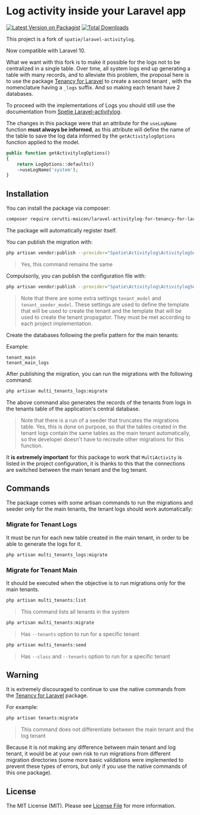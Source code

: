 # Log activity inside your Laravel app

[![Latest Version on Packagist](https://img.shields.io/packagist/v/cerutti-maicon/laravel-activitylog-for-tenancy-for-laravel?style=flat-square)](https://packagist.org/packages/cerutti-maicon/laravel-activitylog-for-tenancy-for-laravel)
[![Total Downloads](https://img.shields.io/packagist/dt/cerutti-maicon/laravel-activitylog-for-tenancy-for-laravel.svg?style=flat-square)](https://packagist.org/packages/cerutti-maicon/laravel-activitylog-for-tenancy-for-laravel)

This project is a fork of `spatie/laravel-activitylog`.

Now compatible with Laravel 10.

What we want with this fork is to make it possible for the logs not to be centralized in a single table. Over time, all system logs end up generating a table with many records, and to alleviate this problem, the proposal here is to use the package [Tenancy for Laravel](https://tenancyforlaravel.com/) to create a second tenant , with the nomenclature having a `_logs` suffix. And so making each tenant have 2 databases.

To proceed with the implementations of Logs you should still use the documentation from [Spetie Laravel-activitylog](https://spatie.be/docs/laravel-activitylog/v4/introduction).

The changes in this package were that an attribute for the `useLogName` function **must always be informed**, as this attribute will define the name of the table to save the log data informed by the `getActivitylogOptions` function applied to the model.

```php
public function getActivitylogOptions()
{
    return LogOptions::defaults()
    ->useLogName('system');
}
```
## Installation

You can install the package via composer:

```bash
composer require cerutti-maicon/laravel-activitylog-for-tenancy-for-laravel                          
```

The package will automatically register itself.

You can publish the migration with:

```bash
php artisan vendor:publish --provider="Spatie\Activitylog\ActivitylogServiceProvider" --tag="activitylog-migrations"
```
> Yes, this command remains the same

Compulsorily, you can publish the configuration file with:

```bash
php artisan vendor:publish --provider="Spatie\Activitylog\ActivitylogServiceProvider" --tag="activitylog-config"
```
> Note that there are some extra settings `tenant_model` and `tenant_seeder_model`. These settings are used to define the template that will be used to create the tenant and the template that will be used to create the tenant propagator. They must be met according to each project implementation.

Create the databases following the prefix pattern for the main tenants:

Example:

```text
tenant_main
tenant_main_logs
```

After publishing the migration, you can run the migrations with the following command:

```bash
php artisan multi_tenants_logs:migrate
```

The above command also generates the records of the tenants from logs in the tenants table of the application's central database.

> Note that there is a run of a seeder that truncates the migrations table. Yes, this is done on purpose, so that the tables created in the tenant logs contain the same tables as the main tenant automatically, so the developer doesn't have to recreate other migrations for this function.

It **is extremely important** for this package to work that `MultiActivity` is listed in the project configuration, it is thanks to this that the connections are switched between the main tenant and the log tenant.

## Commands

The package comes with some artisan commands to run the migrations and seeder only for the main tenants, the tenant logs should work automatically:

### Migrate for Tenant Logs

It must be run for each new table created in the main tenant, in order to be able to generate the logs for it.

```bash
php artisan multi_tenants_logs:migrate
```

### Migrate for Tenant Main

It should be executed when the objective is to run migrations only for the main tenants.

```bash
php artisan multi_tenants:list
```
> This command lists all tenants in the system

```bash
php artisan multi_tenants:migrate
```
> Has `--tenants` option to run for a specific tenant

```bash
php artisan multi_tenants:seed
```
> Has `--class` and `--tenants` option to run for a specific tenant

## Warning

It is extremely discouraged to continue to use the native commands from the [Tenancy for Laravel](https://tenancyforlaravel.com/) package.

For example:
    
```bash
php artisan tenants:migrate
```
> This command does not differentiate between the main tenant and the log tenant

Because it is not making any difference between main tenant and log tenant, it would be at your own risk to run migrations from different migration directories (some more basic validations were implemented to prevent these types of errors, but only if you use the native commands of this one package).

## License

The MIT License (MIT). Please see [License File](LICENSE.md) for more information.
